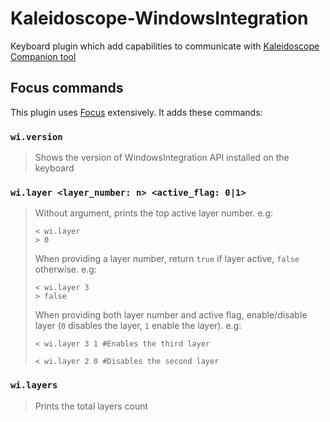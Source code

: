 # Kaleidoscope-WindowsIntegration

Keyboard plugin which add capabilities to communicate with [Kaleidoscope Companion tool](https://github.com/Nimamoh/Kaleidoscope-WindowsIntegration-Client)

## Focus commands
This plugin uses [Focus](https://github.com/keyboardio/Kaleidoscope/blob/master/doc/plugin/FocusSerial.md) extensively. It adds these commands:

### `wi.version`

> Shows the version of WindowsIntegration API installed on the keyboard

### `wi.layer <layer_number: n> <active_flag: 0|1>` 

> Without argument, prints the top active layer number. e.g:
>
> ```
> < wi.layer
> > 0
> ```
>
> When providing a layer number, return `true` if layer active, `false` otherwise. e.g:
>
> ```
> < wi.layer 3
> > false
> ```
>
> When providing both layer number and active flag, enable/disable layer (`0` disables the layer, `1` enable the layer). e.g:
> 
> ```
> < wi.layer 3 1 #Enables the third layer
> ``` 
> ```
> < wi.layer 2 0 #Disables the second layer
> ``` 

### `wi.layers`

> Prints the total layers count


